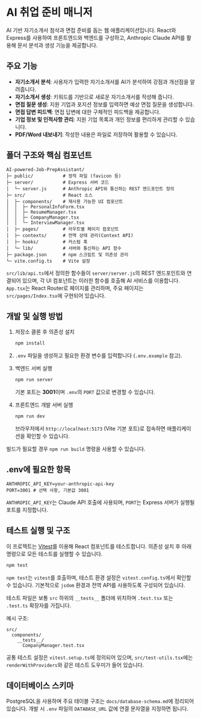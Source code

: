# AI 취업 준비 매니저

AI 기반 자기소개서 첨삭과 면접 준비를 돕는 웹 애플리케이션입니다. React와 Express를 사용하여 프론트엔드와 백엔드를 구성하고, Anthropic Claude API를 활용해 문서 분석과 생성 기능을 제공합니다.

## 주요 기능

- **자기소개서 분석**: 사용자가 입력한 자기소개서를 AI가 분석하여 강점과 개선점을 알려줍니다.
- **자기소개서 생성**: 키워드를 기반으로 새로운 자기소개서를 작성해 줍니다.
- **면접 질문 생성**: 지원 기업과 포지션 정보를 입력하면 예상 면접 질문을 생성합니다.
- **면접 답변 피드백**: 면접 답변에 대한 구체적인 피드백을 제공합니다.
- **기업 정보 및 인적사항 관리**: 지원 기업 목록과 개인 정보를 편리하게 관리할 수 있습니다.
- **PDF/Word 내보내기**: 작성한 내용은 파일로 저장하여 활용할 수 있습니다.

## 폴더 구조와 핵심 컴포넌트

```
AI-powered-Job-PrepAssistant/
├─ public/           # 정적 파일 (favicon 등)
├─ server/           # Express 서버 코드
│  └─ server.js      # Anthropic API와 통신하는 REST 엔드포인트 정의
├─ src/              # React 소스
│  ├─ components/    # 재사용 가능한 UI 컴포넌트
│  │  ├─ PersonalInfoForm.tsx
│  │  ├─ ResumeManager.tsx
│  │  ├─ CompanyManager.tsx
│  │  └─ InterviewManager.tsx
│  ├─ pages/         # 라우트별 페이지 컴포넌트
│  ├─ contexts/      # 전역 상태 관리(Context API)
│  ├─ hooks/         # 커스텀 훅
│  └─ lib/           # 서버와 통신하는 API 함수
├─ package.json      # npm 스크립트 및 의존성 관리
└─ vite.config.ts    # Vite 설정
```

`src/lib/api.ts`에서 정의한 함수들이 `server/server.js`의 REST 엔드포인트와 연결되어 있으며, 각 UI 컴포넌트는 이러한 함수를 호출해 AI 서비스를 이용합니다. `App.tsx`는 React Router로 페이지를 관리하며, 주요 페이지는 `src/pages/Index.tsx`에 구현되어 있습니다.

## 개발 및 실행 방법

1. 저장소 클론 후 의존성 설치

   ```bash
   npm install
   ```

2. `.env` 파일을 생성하고 필요한 환경 변수를 입력합니다 (`.env.example` 참고).

3. 백엔드 서버 실행

   ```bash
   npm run server
   ```

   기본 포트는 **3001**이며 `.env`의 `PORT` 값으로 변경할 수 있습니다.

4. 프론트엔드 개발 서버 실행

   ```bash
   npm run dev
   ```

   브라우저에서 `http://localhost:5173` (Vite 기본 포트)로 접속하면 애플리케이션을 확인할 수 있습니다.

빌드가 필요할 경우 `npm run build` 명령을 사용할 수 있습니다.

## .env에 필요한 항목

```
ANTHROPIC_API_KEY=your-anthropic-api-key
PORT=3001 # 선택 사항, 기본값 3001
```

`ANTHROPIC_API_KEY`는 Claude API 호출에 사용되며, `PORT`는 Express 서버가 실행될 포트를 지정합니다.

## 테스트 실행 및 구조

이 프로젝트는 [Vitest](https://vitest.dev)를 이용해 React 컴포넌트를 테스트합니다. 의존성 설치 후 아래 명령으로 모든 테스트를 실행할 수 있습니다.

```bash
npm test
```

`npm test`는 `vitest`를 호출하며, 테스트 환경 설정은 `vitest.config.ts`에서 확인할 수 있습니다. 기본적으로 `jsdom` 환경과 전역 API를 사용하도록 구성되어 있습니다.

테스트 파일은 보통 `src` 하위의 `__tests__` 폴더에 위치하며 `.test.tsx` 또는 `.test.ts` 확장자를 가집니다.

예시 구조:

```
src/
  components/
    __tests__/
      CompanyManager.test.tsx
```

공통 테스트 설정은 `vitest.setup.ts`에 정의되어 있으며, `src/test-utils.tsx`에는 `renderWithProviders`와 같은 테스트 도우미가 들어 있습니다.

## 데이터베이스 스키마

PostgreSQL을 사용하며 주요 테이블 구조는 `docs/database-schema.md`에 정리되어 있습니다. 개발 시 `.env` 파일의 `DATABASE_URL` 값에 연결 문자열을 지정하면 됩니다.
